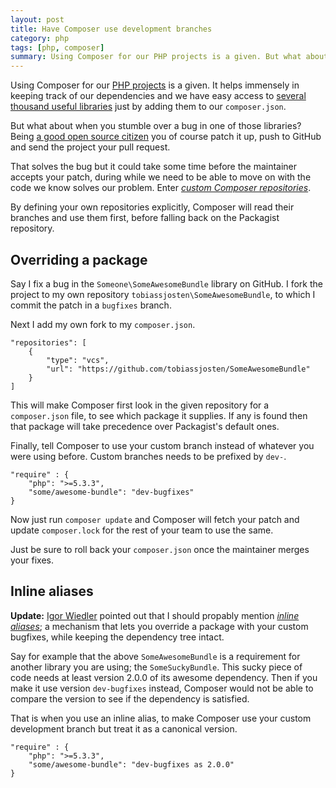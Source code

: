```yaml
---
layout: post
title: Have Composer use development branches
category: php
tags: [php, composer]
summary: Using Composer for our PHP projects is a given. But what about when you stumble over a bug in one of those libraries?
---
```

Using Composer for our [PHP projects](/php/) is a given. It helps immensely in keeping track of our dependencies and we have easy access to [several thousand useful libraries](https://packagist.org/) just by adding them to our `composer.json`.

But what about when you stumble over a bug in one of those libraries? Being [a good open source citizen](/open-source/) you of course patch it up, push to GitHub and send the project your pull request.

That solves the bug but it could take some time before the maintainer accepts your patch, during while we need to be able to move on with the code we know solves our problem. Enter [*custom Composer repositories*](http://getcomposer.org/doc/05-repositories.md#loading-a-package-from-a-vcs-repository).

By defining your own repositories explicitly, Composer will read their branches and use them first, before falling back on the Packagist repository.

## Overriding a package

Say I fix a bug in the `Someone\SomeAwesomeBundle` library on GitHub. I fork the project to my own repository `tobiassjosten\SomeAwesomeBundle`, to which I commit the patch in a `bugfixes` branch.

Next I add my own fork to my `composer.json`.

    "repositories": [
        {
            "type": "vcs",
            "url": "https://github.com/tobiassjosten/SomeAwesomeBundle"
        }
    ]

This will make Composer first look in the given repository for a `composer.json` file, to see which package it supplies. If any is found then that package will take precedence over Packagist's default ones.

Finally, tell Composer to use your custom branch instead of whatever you were using before. Custom branches needs to be prefixed by `dev-`.

    "require" : {
        "php": ">=5.3.3",
        "some/awesome-bundle": "dev-bugfixes"
    }

Now just run `composer update` and Composer will fetch your patch and update `composer.lock` for the rest of your team to use the same.

Just be sure to roll back your `composer.json` once the maintainer merges your fixes.

## Inline aliases

**Update:** [Igor Wiedler](https://github.com/igorw) pointed out that I should propably mention [*inline aliases*](http://getcomposer.org/doc/articles/aliases.md#require-inline-alias); a mechanism that lets you override a package with your custom bugfixes, while keeping the dependency tree intact.

Say for example that the above `SomeAwesomeBundle` is a requirement for another library you are using; the `SomeSuckyBundle`. This sucky piece of code needs at least version 2.0.0 of its awesome dependency. Then if you make it use version `dev-bugfixes` instead, Composer would not be able to compare the version to see if the dependency is satisfied.

That is when you use an inline alias, to make Composer use your custom development branch but treat it as a canonical version.

    "require" : {
        "php": ">=5.3.3",
        "some/awesome-bundle": "dev-bugfixes as 2.0.0"
    }
